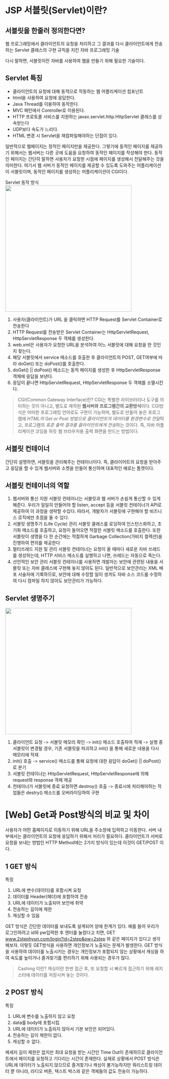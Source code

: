 JSP 서블릿(Servlet)이란?
======

서블릿을 한줄러 정의한다면?
----
웹 프로그래밍에서 클라이언트의 요청을 처리하고 그 결과를 다시 클라이언트에게 전송하는 Servlet 클래스의 구현 규칙을 지킨 자바 프로그래밍 기술

다시 말하면, 서블릿이란 자바를 사용하여 웹을 만들기 위해 필요한 기술이다. 


Servlet 특징
-----
* 클라이언트의 요청에 대해 동적으로 작동하는 웹 어플리케이션 컴포넌트
* html을 사용하여 요청에 응답한다.
* Java Thread를 이용하여 동작한다.
* MVC 패턴에서 Controller로 이용된다.
* HTTP 프로토콜 서비스를 지원하는 javax.servlet.http.HttpServlet 클래스를 상속받는다
* UDP보다 속도가 느리다.
* HTML 변경 시 Servlet을 재컴파일해야하는 단점이 있다.

일반적으로 웹페이지는 정적인 페이지만을 제공한다. 그렇기에 동적인 페이지를 제공하기 위해서는 웹서버는 다른 곳에 도움을 요청하여 동적인 페이지를 작성해야 한다. 동적인 페이지는 간단히 말하면 사용자가 요청한 시점에 페이지를 생성해서 전달해주는 것을 의미한다. 여기서 웹 서버가 동적인 페이지를 제공할 수 있도록 도와주는 어플리케이션이 서블릿이며, 동적인 페이지를 생성하는 어플리케이션이 CGI이다.


Servlet 동작 방식
<img width=400 src="https://t1.daumcdn.net/cfile/tistory/993A7F335A04179D20">

1. 사용자(클라이언트)가 URL 을 클릭하면 HTTP Request를 Servlet Container로 전송한다
2. HTTP Request를 전송받은 Servlet Container는 HttpServletRequest, HttpServletResponse 두 객체를 생성한다.
3. web.xml은 사용자가 요청한 URL을 분석하여 어느 서블릿에 대해 요청을 한 것인지 찾는다.
4. 해당 서블릿에서 service 메소드를 호출한 후 클라이언트의 POST, GET여부에 따라 doGet() 또는 doPost()를 호출한다.
5. doGet() || doPost() 메소드는 동적 페이지를 생성한 후 HttpServletResponse 객체에 응답을 보낸다.
6. 응답이 끝나면 HttpServletRequest, HttpServletResponse 두 객체를 소멸시킨다.


> CGI(Common Gateway Interface)란?
CGI는 특별한 라이브러리나 도구를 의미하는 것이 아니고, 별도로 제작된 **웹서버와 프로그램간의 교환방식**이다. CGI방식은 어떠한 프로그래밍 언어로도 구현이 가능하며, 별도로 만들어 놓은 프로그램에 *HTML의 Get or Post 방법으로 클라이언트의 데이터를 환경변수로 전달*하고, 프로그램의 *표준 출력 결과를 클라이언트에게 전송*하는 것이다. 즉, 자바 어플리케이션 코딩을 하듯 웹 브라우저용 출력 화면을 만드는 방법이다.



서블릿 컨테이너
-----
간단히 설명하면, 서블릿을 관리해주는 컨테이너이다. 즉, 클라이어트의 요청을 받아주고 응답을 할 수 있게 웹서버와 소켓을 만들어 통신하며 대표적인 예로는 톰캣이다.


서블릿 컨테이너의 역할
------
1. 웹서버와 통신 지원
    서블릿 컨테이너는 서블릿과 웹 서버가 손쉽게 통신할 수 있게 해준다. 우리가 일일히 만들어야 할 listen, accept 등을 서블릿 컨테이너가 API로 제공하여 이 과정을 생략할 수있다. 따라서, 개발자가 서블릿에 구현해야 할 비즈니스 로직에만 초점을 둘 수 있다.
2. 서블릿 생명주기 (Life Cycle) 관리
    서블릿 클래스를 로딩하여 인스턴스화하고, 초기화 메소드를 호출하고, 요청이 들어오면 적절한 서블릿 메소드를 호출한다. 또한 서블릿이 생명을 다 한 순간에는 적절하게 Garbage Collection(가비지 컬렉션)을 진행하여 편의를 제공한다
3. 멀티쓰레드 지원 및 관리
    서블릿 컨테이너는 요청이 올 때마다 새로운 자바 쓰레드를 생성하는데, HTTP 서비스 메소드를 실행하고 나면, 쓰레드는 자동으로 죽는다. 
4. 선언적인 보안 관리
    서블릿 컨테이너를 사용하면 개발자는 보안에 관련된 내용을 서블릿 또는 자바 클래스에 구현해 놓지 않아도 된다. 일반적으로 보안관리는 XML 배포 서술자에 기록하므로, 보안에 대해 수정할 일이 생겨도 자바 소스 코드를 수정하여 다시 컴파일 하지 않아도 보안관리가 가능하다.



Servlet 생명주기
-----
<img width=400 src="https://t1.daumcdn.net/cfile/tistory/991870335A04292F0B">

1. 클라이언트 요청 -> 서블릿 메모리 확인 -> init() 메소드 호출하여 적재 -> 실행 중 서블릿이 변경될 경우, 기존 서블릿을 파괴하고 init() 을 통해 새로운 내용을 다시 메모리에 적재
2. init() 호출 -> service() 메소드를 통해 요청에 대한 응답이 doGet() || doPost()로 분기
3. 서블릿 컨테이너는 HttpServletRequest, HttpServletResponse에 의해 request와 response 객체 제공
4. 컨테이너가 서블릿에 종료 요청하면 destroy() 호출 -> 종료시에 처리해야하는 작업들은 destry() 메소드를 오버라이딩하여 구현


[Web] Get과 Post방식의 비교 및 차이
====
사용자가 어떤 홈페이지로 이동하기 위해 URL을 주소창에 입력하고 이동한다. 서버 내부에서는 클라이언트의 요청에 응답하기 위해서 처리가 필요하다. 클라이언트가 서버로 요청을 보내는 방법인 HTTP Method에는 2가지 방식이 있는데 이것이 GET/POST 이다.

1 GET 방식
------

특징
1. URL에 변수(데이터)를 포함시켜 요청
2. 데이터를 Header(헤더)에 포함하여 전송
3. URL에 데이터가 노출되어 보안에 취약
4. 전송하는 길이에 제한
5. 캐싱할 수 있음

GET 방식은 간단한 데이터를 보내도록 설계되어 양에 한계가 있다. 예를 들어 우리가 로그인하려고 id와 pw입력한 후 엔터를 눌렀다고 치면, 
GET www.2stephyun.com/login?id=2step&pw=2step 와 같은 페이지가 있다고 생각해보자. 이렇듯 GET방식을 사용하면 개인정보가 노출되는 문제가 발생한다. GET 방식을 사용하여 데이터를 노출시키는 경우는 개인정보가 포함되지 않는 상황에서 캐싱을 하여 속도를 높이거나 즐겨찾기를 편리하기 위해 사용되는 경우가 많다.

> Cashing 이란?
캐싱이란 한번 접근 후, 또 요청할 시 빠르게 접근하기 위해 레지스터에 데이터를 저장시켜 놓는 것이다. 


2 POST 방식
------

특징
1. URL에 변수를 노출하지 않고 요청
2. data를 body에 포함시킴
3. URL에 데이터가 노출되지 않아서 기본 보안은 되어있다.
4. 전송하는 길이 제한이 없다.
5. 캐싱할 수 없다.

메세지 길이 제한은 없지만 최대 요청을 받는 시간인 Time Out이 존재하므로 클라이언트에서 페이지를 요청하고 기다리는 시간이 존재한다. 실제로 상황에서 POST 방식은 URL에 데이터가 노출되지 않으므로 즐겨찾기나 캐싱이 불가능하지만 쿼리스트링 데이터 뿐 아니라, 라디오 버튼, 텍스트 박스와 같은 객체들의 값도 전송이 가능하다.
